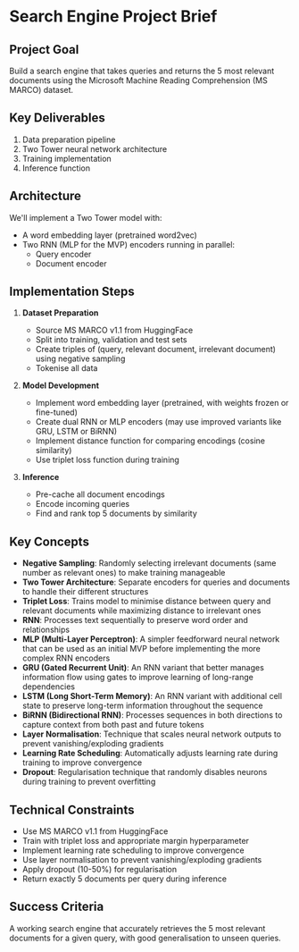 # Search Engine Project Brief

## Project Goal

Build a search engine that takes queries and returns the 5 most relevant documents using the Microsoft Machine Reading Comprehension (MS MARCO) dataset.

## Key Deliverables

1. Data preparation pipeline
2. Two Tower neural network architecture
3. Training implementation
4. Inference function

## Architecture

We'll implement a Two Tower model with:

- A word embedding layer (pretrained word2vec)
- Two RNN (MLP for the MVP) encoders running in parallel:
  - Query encoder
  - Document encoder

## Implementation Steps

1. **Dataset Preparation**

   - Source MS MARCO v1.1 from HuggingFace
   - Split into training, validation and test sets
   - Create triples of (query, relevant document, irrelevant document) using negative sampling
   - Tokenise all data

2. **Model Development**

   - Implement word embedding layer (pretrained, with weights frozen or fine-tuned)
   - Create dual RNN or MLP encoders (may use improved variants like GRU, LSTM or BiRNN)
   - Implement distance function for comparing encodings (cosine similarity)
   - Use triplet loss function during training

3. **Inference**
   - Pre-cache all document encodings
   - Encode incoming queries
   - Find and rank top 5 documents by similarity

## Key Concepts

- **Negative Sampling**: Randomly selecting irrelevant documents (same number as relevant ones) to make training manageable
- **Two Tower Architecture**: Separate encoders for queries and documents to handle their different structures
- **Triplet Loss**: Trains model to minimise distance between query and relevant documents while maximizing distance to irrelevant ones
- **RNN**: Processes text sequentially to preserve word order and relationships
- **MLP (Multi-Layer Perceptron)**: A simpler feedforward neural network that can be used as an initial MVP before implementing the more complex RNN encoders
- **GRU (Gated Recurrent Unit)**: An RNN variant that better manages information flow using gates to improve learning of long-range dependencies
- **LSTM (Long Short-Term Memory)**: An RNN variant with additional cell state to preserve long-term information throughout the sequence
- **BiRNN (Bidirectional RNN)**: Processes sequences in both directions to capture context from both past and future tokens
- **Layer Normalisation**: Technique that scales neural network outputs to prevent vanishing/exploding gradients
- **Learning Rate Scheduling**: Automatically adjusts learning rate during training to improve convergence
- **Dropout**: Regularisation technique that randomly disables neurons during training to prevent overfitting

## Technical Constraints

- Use MS MARCO v1.1 from HuggingFace
- Train with triplet loss and appropriate margin hyperparameter
- Implement learning rate scheduling to improve convergence
- Use layer normalisation to prevent vanishing/exploding gradients
- Apply dropout (10-50%) for regularisation
- Return exactly 5 documents per query during inference

## Success Criteria

A working search engine that accurately retrieves the 5 most relevant documents for a given query, with good generalisation to unseen queries.
